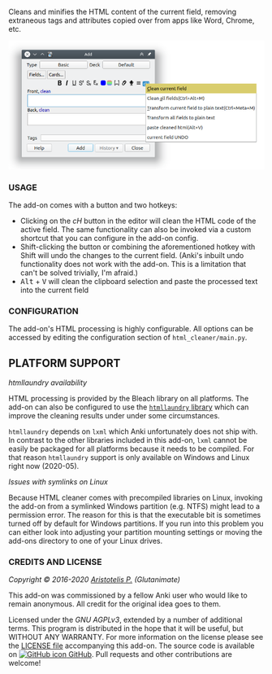 <!-- BANNER -->

Cleans and minifies the HTML content of the current field, removing extraneous tags and attributes copied over from apps like Word, Chrome, etc.

![](https://raw.githubusercontent.com/glutanimate/html-cleaner/master/screenshots/screenshot.png)

### USAGE

The add-on comes with a button and two hotkeys:

- Clicking on the *cH* button in the editor will clean the HTML code of the active field. The same functionality can also be invoked via a custom shortcut that you can configure in the add-on config.
- Shift-clicking the button or combining the aforementioned hotkey with Shift will undo the changes to the current field. (Anki's inbuilt undo functionality does not work with the add-on. This is a limitation that can't be solved trivially, I'm afraid.)
- <kbd>Alt</kbd> + <kbd>V</kbd> will clean the clipboard selection and paste the processed text into the current field

### CONFIGURATION

The add-on's HTML processing is highly configurable. All options can be accessed by editing the configuration section of `html_cleaner/main.py`.

## PLATFORM SUPPORT

*htmllaundry availability*

HTML processing is provided by the Bleach library on all platforms. The add-on can also be configured to use the [`htmllaundry` library](https://github.com/wichert/htmllaundry) which can improve the cleaning results under under some circumstances.

`htmllaundry` depends on `lxml` which Anki unfortunately does not ship with. In contrast to the other libraries included in this add-on, `lxml` cannot be easily be packaged for all platforms because it needs to be compiled. For that reason `htmllaundry` support is only available on Windows and Linux right now (2020-05).

*Issues with symlinks on Linux*

Because HTML cleaner comes with precompiled libraries on Linux, invoking the add-on from a symlinked Windows partition (e.g. NTFS) might lead to a permission error. The reason for this is that the executable bit is sometimes turned off by default for Windows partitions. If you run into this problem you can either look into adjusting your partition mounting settings or moving the add-ons directory to one of your Linux drives.

<!-- CHANGELOG -->

<!-- SUPPORT -->

### CREDITS AND LICENSE

*Copyright © 2016-2020 [Aristotelis P.](https://glutanimate.com/)  (Glutanimate)*

This add-on was commissioned by a fellow Anki user who would like to remain anonymous. All credit for the original idea goes to them.

Licensed under the _GNU AGPLv3_, extended by a number of additional terms. This program is distributed in the hope that it will be useful, but WITHOUT ANY WARRANTY. For more information on the license please see the [LICENSE file](https://github.com/glutanimate/html-cleaner/blob/master/LICENSE) accompanying this add-on. The source code is available on [![GitHub icon](https://glutanimate.com/logos/github.svg) GitHub](https://github.com/glutanimate/html-cleaner). Pull requests and other contributions are welcome!

<!-- RESOURCES -->

<!-- FUNDING -->
